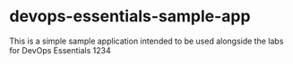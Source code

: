 # devops-essentials-sample-app ####

This is a simple sample application intended to be used alongside the labs for DevOps Essentials 1234
